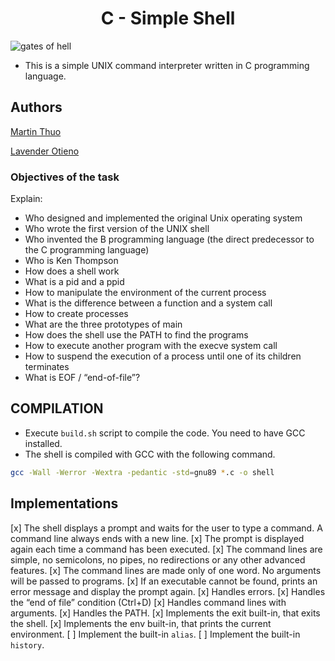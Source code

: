 <h1 align="center"> C - Simple Shell </h1>

![gates of hell](https://s3.amazonaws.com/intranet-projects-files/holbertonschool-low_level_programming/235/shell.jpeg)

- This is a simple UNIX command interpreter written in C programming language.

## Authors

[Martin Thuo](https://www.twitter.com/mertoenjosh)

[Lavender Otieno](lavenderproductdesign@gmail.com)

### Objectives of the task
Explain:
- Who designed and implemented the original Unix operating system
- Who wrote the first version of the UNIX shell
- Who invented the B programming language (the direct predecessor to the C programming language)
- Who is Ken Thompson
- How does a shell work
- What is a pid and a ppid
- How to manipulate the environment of the current process
- What is the difference between a function and a system call
- How to create processes
- What are the three prototypes of main
- How does the shell use the PATH to find the programs
- How to execute another program with the execve system call
- How to suspend the execution of a process until one of its children terminates
- What is EOF / “end-of-file”?

## COMPILATION
- Execute `build.sh` script to compile the code. You need to have GCC installed.
- The shell is compiled with GCC with the following command.
```bash
gcc -Wall -Werror -Wextra -pedantic -std=gnu89 *.c -o shell
```

## Implementations
[x] The shell displays a prompt and waits for the user to type a command. A command line always ends with a new line.
[x] The prompt is displayed again each time a command has been executed.
[x] The command lines are simple, no semicolons, no pipes, no redirections or any other advanced features.
[x] The command lines are made only of one word. No arguments will be passed to programs.
[x] If an executable cannot be found, prints an error message and display the prompt again.
[x] Handles errors.
[x] Handles the “end of file” condition (Ctrl+D)
[x] Handles command lines with arguments.
[x] Handles the PATH.
[x] Implements the exit built-in, that exits the shell.
[x] Implements the env built-in, that prints the current environment.
[ ] Implement the built-in `alias`.
[ ] Implement the built-in `history`.
